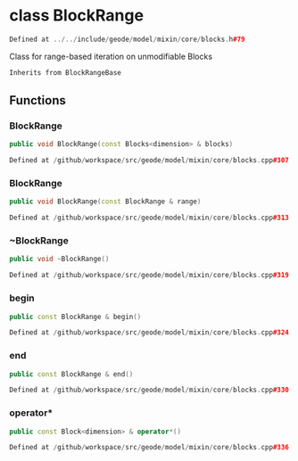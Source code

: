 # class BlockRange

```cpp
Defined at ../../include/geode/model/mixin/core/blocks.h#79
```

 Class for range-based iteration on unmodifiable Blocks



```cpp
Inherits from BlockRangeBase
```



## Functions

### BlockRange

```cpp
public void BlockRange(const Blocks<dimension> & blocks)
```

```cpp
Defined at /github/workspace/src/geode/model/mixin/core/blocks.cpp#307
```

### BlockRange

```cpp
public void BlockRange(const BlockRange & range)
```

```cpp
Defined at /github/workspace/src/geode/model/mixin/core/blocks.cpp#313
```

### ~BlockRange

```cpp
public void ~BlockRange()
```

```cpp
Defined at /github/workspace/src/geode/model/mixin/core/blocks.cpp#319
```

### begin

```cpp
public const BlockRange & begin()
```

```cpp
Defined at /github/workspace/src/geode/model/mixin/core/blocks.cpp#324
```

### end

```cpp
public const BlockRange & end()
```

```cpp
Defined at /github/workspace/src/geode/model/mixin/core/blocks.cpp#330
```

### operator*

```cpp
public const Block<dimension> & operator*()
```

```cpp
Defined at /github/workspace/src/geode/model/mixin/core/blocks.cpp#336
```



